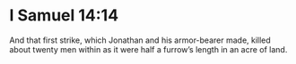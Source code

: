 # I Samuel 14:14

And that first strike, which Jonathan and his armor-bearer made, killed about twenty men within as it were half a furrow’s length in an acre of land.
